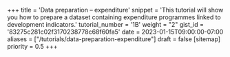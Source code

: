 +++
title = 'Data preparation – expenditure'
snippet = 'This tutorial will show you how to prepare a dataset containing expenditure programmes linked to development indicators.'
tutorial_number = '1B'
weight = "2"
gist_id = '83275c281c02f3170238778c68f60fa5'
date = 2023-01-15T09:00:00-07:00
aliases = ["/tutorials/data-preparation-expenditure"]
draft = false
[sitemap]
  priority = 0.5
+++

